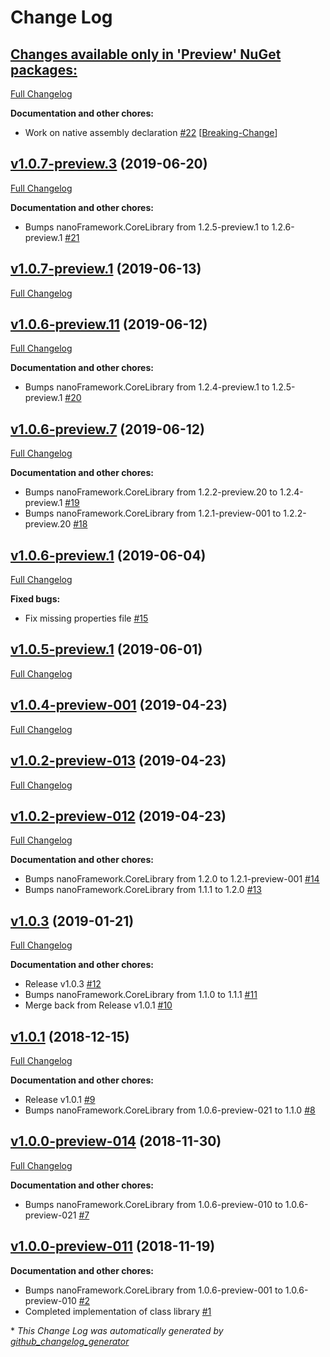 # Change Log

## [**Changes available only in 'Preview' NuGet packages:**](https://github.com/nanoframework/lib-nanoFramework.Devices.OneWire/tree/HEAD)

[Full Changelog](https://github.com/nanoframework/lib-nanoFramework.Devices.OneWire/compare/v1.0.7-preview.3...HEAD)

**Documentation and other chores:**

- Work on native assembly declaration [\#22](https://github.com/nanoframework/lib-nanoFramework.Devices.OneWire/pull/22) [[Breaking-Change](https://github.com/nanoframework/lib-nanoFramework.Devices.OneWire/labels/Breaking-Change)]

## [v1.0.7-preview.3](https://github.com/nanoframework/lib-nanoFramework.Devices.OneWire/tree/v1.0.7-preview.3) (2019-06-20)
[Full Changelog](https://github.com/nanoframework/lib-nanoFramework.Devices.OneWire/compare/v1.0.7-preview.1...v1.0.7-preview.3)

**Documentation and other chores:**

- Bumps nanoFramework.CoreLibrary from 1.2.5-preview.1 to 1.2.6-preview.1 [\#21](https://github.com/nanoframework/lib-nanoFramework.Devices.OneWire/pull/21)

## [v1.0.7-preview.1](https://github.com/nanoframework/lib-nanoFramework.Devices.OneWire/tree/v1.0.7-preview.1) (2019-06-13)
[Full Changelog](https://github.com/nanoframework/lib-nanoFramework.Devices.OneWire/compare/v1.0.6-preview.11...v1.0.7-preview.1)

## [v1.0.6-preview.11](https://github.com/nanoframework/lib-nanoFramework.Devices.OneWire/tree/v1.0.6-preview.11) (2019-06-12)
[Full Changelog](https://github.com/nanoframework/lib-nanoFramework.Devices.OneWire/compare/v1.0.6-preview.7...v1.0.6-preview.11)

**Documentation and other chores:**

- Bumps nanoFramework.CoreLibrary from 1.2.4-preview.1 to 1.2.5-preview.1 [\#20](https://github.com/nanoframework/lib-nanoFramework.Devices.OneWire/pull/20)

## [v1.0.6-preview.7](https://github.com/nanoframework/lib-nanoFramework.Devices.OneWire/tree/v1.0.6-preview.7) (2019-06-12)
[Full Changelog](https://github.com/nanoframework/lib-nanoFramework.Devices.OneWire/compare/v1.0.6-preview.1...v1.0.6-preview.7)

**Documentation and other chores:**

- Bumps nanoFramework.CoreLibrary from 1.2.2-preview.20 to 1.2.4-preview.1 [\#19](https://github.com/nanoframework/lib-nanoFramework.Devices.OneWire/pull/19)
- Bumps nanoFramework.CoreLibrary from 1.2.1-preview-001 to 1.2.2-preview.20 [\#18](https://github.com/nanoframework/lib-nanoFramework.Devices.OneWire/pull/18)

## [v1.0.6-preview.1](https://github.com/nanoframework/lib-nanoFramework.Devices.OneWire/tree/v1.0.6-preview.1) (2019-06-04)
[Full Changelog](https://github.com/nanoframework/lib-nanoFramework.Devices.OneWire/compare/v1.0.5-preview.1...v1.0.6-preview.1)

**Fixed bugs:**

- Fix missing properties file [\#15](https://github.com/nanoframework/lib-nanoFramework.Devices.OneWire/pull/15)

## [v1.0.5-preview.1](https://github.com/nanoframework/lib-nanoFramework.Devices.OneWire/tree/v1.0.5-preview.1) (2019-06-01)
[Full Changelog](https://github.com/nanoframework/lib-nanoFramework.Devices.OneWire/compare/v1.0.4-preview-001...v1.0.5-preview.1)

## [v1.0.4-preview-001](https://github.com/nanoframework/lib-nanoFramework.Devices.OneWire/tree/v1.0.4-preview-001) (2019-04-23)
[Full Changelog](https://github.com/nanoframework/lib-nanoFramework.Devices.OneWire/compare/v1.0.2-preview-013...v1.0.4-preview-001)

## [v1.0.2-preview-013](https://github.com/nanoframework/lib-nanoFramework.Devices.OneWire/tree/v1.0.2-preview-013) (2019-04-23)
[Full Changelog](https://github.com/nanoframework/lib-nanoFramework.Devices.OneWire/compare/v1.0.2-preview-012...v1.0.2-preview-013)

## [v1.0.2-preview-012](https://github.com/nanoframework/lib-nanoFramework.Devices.OneWire/tree/v1.0.2-preview-012) (2019-04-23)
[Full Changelog](https://github.com/nanoframework/lib-nanoFramework.Devices.OneWire/compare/v1.0.3...v1.0.2-preview-012)

**Documentation and other chores:**

- Bumps nanoFramework.CoreLibrary from 1.2.0 to 1.2.1-preview-001 [\#14](https://github.com/nanoframework/lib-nanoFramework.Devices.OneWire/pull/14)
- Bumps nanoFramework.CoreLibrary from 1.1.1 to 1.2.0 [\#13](https://github.com/nanoframework/lib-nanoFramework.Devices.OneWire/pull/13)

## [v1.0.3](https://github.com/nanoframework/lib-nanoFramework.Devices.OneWire/tree/v1.0.3) (2019-01-21)
[Full Changelog](https://github.com/nanoframework/lib-nanoFramework.Devices.OneWire/compare/v1.0.1...v1.0.3)

**Documentation and other chores:**

- Release v1.0.3 [\#12](https://github.com/nanoframework/lib-nanoFramework.Devices.OneWire/pull/12)
- Bumps nanoFramework.CoreLibrary from 1.1.0 to 1.1.1 [\#11](https://github.com/nanoframework/lib-nanoFramework.Devices.OneWire/pull/11)
- Merge back from Release v1.0.1 [\#10](https://github.com/nanoframework/lib-nanoFramework.Devices.OneWire/pull/10)

## [v1.0.1](https://github.com/nanoframework/lib-nanoFramework.Devices.OneWire/tree/v1.0.1) (2018-12-15)
[Full Changelog](https://github.com/nanoframework/lib-nanoFramework.Devices.OneWire/compare/v1.0.0-preview-014...v1.0.1)

**Documentation and other chores:**

- Release v1.0.1 [\#9](https://github.com/nanoframework/lib-nanoFramework.Devices.OneWire/pull/9)
- Bumps nanoFramework.CoreLibrary from 1.0.6-preview-021 to 1.1.0 [\#8](https://github.com/nanoframework/lib-nanoFramework.Devices.OneWire/pull/8)

## [v1.0.0-preview-014](https://github.com/nanoframework/lib-nanoFramework.Devices.OneWire/tree/v1.0.0-preview-014) (2018-11-30)
[Full Changelog](https://github.com/nanoframework/lib-nanoFramework.Devices.OneWire/compare/v1.0.0-preview-011...v1.0.0-preview-014)

**Documentation and other chores:**

- Bumps nanoFramework.CoreLibrary from 1.0.6-preview-010 to 1.0.6-preview-021 [\#7](https://github.com/nanoframework/lib-nanoFramework.Devices.OneWire/pull/7)

## [v1.0.0-preview-011](https://github.com/nanoframework/lib-nanoFramework.Devices.OneWire/tree/v1.0.0-preview-011) (2018-11-19)
**Documentation and other chores:**

- Bumps nanoFramework.CoreLibrary from 1.0.6-preview-001 to 1.0.6-preview-010 [\#2](https://github.com/nanoframework/lib-nanoFramework.Devices.OneWire/pull/2)
- Completed implementation of class library [\#1](https://github.com/nanoframework/lib-nanoFramework.Devices.OneWire/pull/1)



\* *This Change Log was automatically generated by [github_changelog_generator](https://github.com/skywinder/Github-Changelog-Generator)*